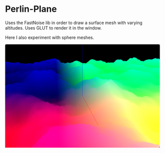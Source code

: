 # Perlin-Plane

Uses the FastNoise lib in order to draw a surface mesh with varying altitudes. Uses GLUT to render it in the window. 

Here I also experiment with sphere meshes.

![Perlin Plane](./perlin_plane.png "Perlin Plane")

